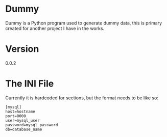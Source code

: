 # Dummy
Dummy is a Python program used to generate dummy data, this is primary created for another project I have in the works.

# Version
0.0.2

# The INI File
Currently it is hardcoded for sections, but the format needs to be like so:
~~~
[mysql]
host=hostname
port=0000
user=mysql_user
password=mysql_password
db=database_name
~~~
